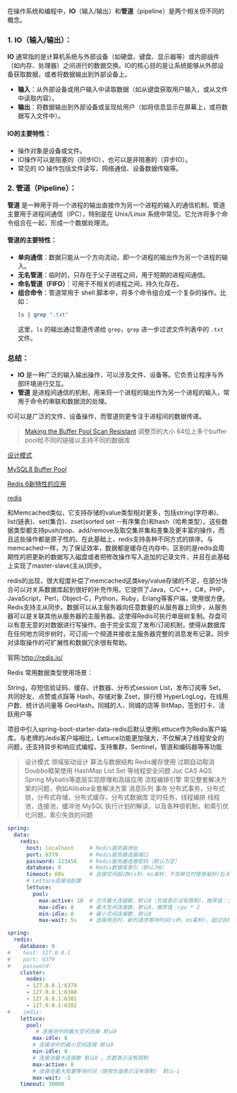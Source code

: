 在操作系统和编程中，**IO**（输入/输出）和**管道**（pipeline）是两个相关但不同的概念。

### 1. IO（输入/输出）：
**IO** 通常指的是计算机系统与外部设备（如硬盘、键盘、显示器等）或内部组件（如内存、处理器）之间进行的数据交换。IO的核心目的是让系统能够从外部设备获取数据，或者将数据输出到外部设备上。

- **输入**：从外部设备或用户输入中读取数据（如从键盘获取用户输入，或从文件中读取内容）。
- **输出**：将数据输出到外部设备或呈现给用户（如将信息显示在屏幕上，或将数据写入文件中）。

#### IO的主要特性：
- 操作对象是设备或文件。
- IO操作可以是阻塞的（同步IO），也可以是非阻塞的（异步IO）。
- 常见的 IO 操作包括文件读写、网络通信、设备数据传输等。

### 2. 管道（Pipeline）：
**管道** 是一种用于将一个进程的输出直接作为另一个进程的输入的通信机制。管道主要用于进程间通信（IPC），特别是在 Unix/Linux 系统中常见。它允许将多个命令组合在一起，形成一个数据处理流。

#### 管道的主要特性：
- **单向通信**：数据只能从一个方向流动，即一个进程的输出作为另一个进程的输入。
- **无名管道**：临时的，只存在于父子进程之间，用于短期的进程间通信。
- **命名管道（FIFO）**：可用于不相关的进程之间，持久化存在。
- **组合命令**：管道常用于 shell 脚本中，将多个命令组合成一个复杂的操作。比如：
  ```bash
  ls | grep ".txt"
  ```
  这里，`ls` 的输出通过管道传递给 `grep`，`grep` 进一步过滤文件列表中的 `.txt` 文件。

### 总结：
- **IO** 是一种广泛的输入输出操作，可以涉及文件、设备等。它负责让程序与外部环境进行交互。
- **管道** 是进程间通信的机制，用来将一个进程的输出作为另一个进程的输入，常用于命令的串联和数据流的处理。

IO可以是广泛的文件、设备操作，而管道则更专注于进程间的数据传递。
> [Making the Buffer Pool Scan Resistant](https://dev.mysql.com/doc/refman/8.4/en/innodb-performance-midpoint_insertion.html)
调整页的大小 64位上多个buffer pool给不同的链接以支持不同的数据库

[设计模式](https://www.bilibili.com/video/BV1eG411H7Jk?t=755.1&p=187)

[MySQL8 Buffer Pool](https://www.bilibili.com/video/BV1JW4y1179m?t=271.9&p=191)

[Redis 6新特性的应用](https://www.bilibili.com/video/BV1JW4y1179m?t=271.9&p=191)

[redis](https://www.cnblogs.com/breezefaith/p/17984580)

和Memcached类似，它支持存储的value类型相对更多，包括string(字符串)、list(链表)、set(集合)、zset(sorted set --有序集合)和hash（哈希类型）。这些数据类型都支持push/pop、add/remove及取交集并集和差集及更丰富的操作，而且这些操作都是原子性的。在此基础上，redis支持各种不同方式的排序。与memcached一样，为了保证效率，数据都是缓存在内存中。区别的是redis会周期性的把更新的数据写入磁盘或者把修改操作写入追加的记录文件，并且在此基础上实现了master-slave(主从)同步。

redis的出现，很大程度补偿了memcached这类key/value存储的不足，在部分场合可以对关系数据库起到很好的补充作用。它提供了Java，C/C++，C#，PHP，JavaScript，Perl，Object-C，Python，Ruby，Erlang等客户端，使用很方便。
Redis支持主从同步。数据可以从主服务器向任意数量的从服务器上同步，从服务器可以是关联其他从服务器的主服务器。这使得Redis可执行单层树复制。存盘可以有意无意的对数据进行写操作。由于完全实现了发布/订阅机制，使得从数据库在任何地方同步树时，可订阅一个频道并接收主服务器完整的消息发布记录。同步对读取操作的可扩展性和数据冗余很有帮助。

官网:http://redis.io/

Redis 常用数据类型使用场景：

String，存短信验证码、缓存、计数器、分布式session
List，发布订阅等
Set，共同好友、点赞或点踩等
Hash，存储对象
Zset，排行榜
HyperLogLog，在线用户数、统计访问量等
GeoHash，同城的人、同城的店等
BitMap，签到打卡、活跃用户等

项目中引入spring-boot-starter-data-redis后默认使用Lettuce作为Redis客户端库。与老牌的Jedis客户端相比，Lettuce功能更加强大，不仅解决了线程安全的问题，还支持异步和响应式编程，支持集群，Sentinel，管道和编码器等等功能

> 设计模式 领域驱动设计
> 算法与数据结构
> Redis缓存使用 过期自动取消
> Doubbo框架使用
> HashMap List Set 等线程安全问题
> Juc CAS AQS
> Spring Mybatis等底层实现原理和高级应用
> 流程编排引擎
> 常见整套解决方案的问题，例如Alibaba全套解决方案
> 消息队列
> 事务
> 分布式事务，分布式锁，分布式存储，分布式缓存，分布式数据库
> 定时任务，线程编排
> 线程池，连接池，缓冲池
> MySQL 执行计划的解读，以及各种锁机制，和索引优化问题，索引失效的问题


```yaml
spring:
  data:
    redis:
      host: localhost     # Redis服务器地址
      port: 6379          # Redis服务器连接端口
      password: 123456    # Redis服务器连接密码（默认为空）
      database: 0         # Redis数据库索引（默认为0）
      timeout: 60s        # 连接空闲超过N(s秒、ms毫秒，不加单位时使用毫秒)后关闭，0为禁用，这里配置值和tcp-keepalive值一致
      # Lettuce连接池配置
      lettuce:
        pool:
          max-active: 10  # 允许最大连接数，默认8（负值表示没有限制），推荐值：大于cpu * 2，通常为(cpu * 2) + 2
          max-idle: 8     # 最大空闲连接数，默认8，推荐值：cpu * 2
          min-idle: 0     # 最小空闲连接数，默认0
          max-wait: 5s    # 连接用完时，新的请求等待时间(s秒、ms毫秒)，超过该时间抛出异常，默认-1（负值表示没有限制）

spring:
  redis:
    database: 0
#    host: 127.0.0.1
#    port: 6379
#    password: 
    cluster:
      nodes:
      - 127.0.0.1:6379
      - 127.0.0.1:6380
      - 127.0.0.1:6381
      - 127.0.0.1:6382
#    jedis:
    lettuce:
      pool:
         # 连接池中的最大空闲连接 默认8      
        max-idle: 8
        # 连接池中的最小空闲连接 默认0
        min-idle: 0
        # 连接池最大连接数 默认8 ，负数表示没有限制
        max-active: 8
        # 连接池最大阻塞等待时间（使用负值表示没有限制） 默认-1
        max-wait: -1
    timeout: 30000

```